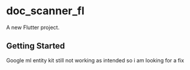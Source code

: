 # doc_scanner_fl

A new Flutter project.

## Getting Started

Google ml entity kit still not working as intended
so i am looking for a fix


